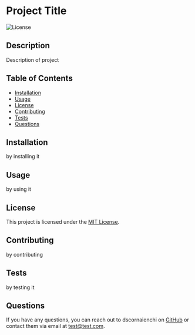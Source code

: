 # Project Title

![License](https://img.shields.io/badge/License-MIT-blue.svg)

## Description

Description of project

## Table of Contents

- [Installation](#installation)
- [Usage](#usage)
- [License](#license)
- [Contributing](#contributing)
- [Tests](#tests)
- [Questions](#questions)

## Installation

by installing it

## Usage

by using it 

## License

This project is licensed under the [MIT License]([License](https://opensource.org/licenses/MIT)).

## Contributing

by contributing

## Tests

by testing it

## Questions

If you have any questions, you can reach out to dscornaienchi on [GitHub](https://github.com/dscornaienchi) or contact them via email at test@test.com.

